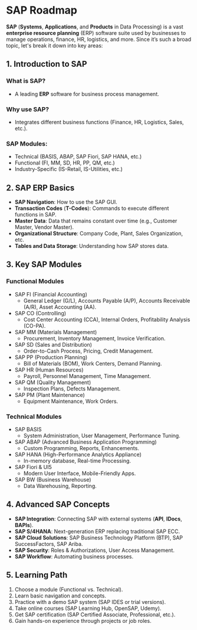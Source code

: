 # SAP Roadmap

**SAP** (**Systems**, **Applications**, and **Products** in Data Processing) is a vast **enterprise resource planning** (ERP) software suite used by businesses to manage operations, finance, HR, logistics, and more. Since it’s such a broad topic, let's break it down into key areas:

## 1. Introduction to SAP

### What is SAP?

- A leading **ERP** software for business process management.

### Why use SAP?

- Integrates different business functions (Finance, HR, Logistics, Sales, etc.).

### SAP Modules:

- Technical (BASIS, ABAP, SAP Fiori, SAP HANA, etc.)
- Functional (FI, MM, SD, HR, PP, QM, etc.)
- Industry-Specific (IS-Retail, IS-Utilities, etc.)

## 2. SAP ERP Basics

- **SAP Navigation**: How to use the SAP GUI.
- **Transaction Codes** (**T-Codes**): Commands to execute different functions in SAP.
- **Master Data**: Data that remains constant over time (e.g., Customer Master, Vendor Master).
- **Organizational Structure**: Company Code, Plant, Sales Organization, etc.
- **Tables and Data Storage**: Understanding how SAP stores data.

## 3. Key SAP Modules

### Functional Modules

- SAP FI (Financial Accounting)
  - General Ledger (G/L), Accounts Payable (A/P), Accounts Receivable (A/R), Asset Accounting (AA).
- SAP CO (Controlling)
  - Cost Center Accounting (CCA), Internal Orders, Profitability Analysis (CO-PA).
- SAP MM (Materials Management)
  - Procurement, Inventory Management, Invoice Verification.
- SAP SD (Sales and Distribution)
  - Order-to-Cash Process, Pricing, Credit Management.
- SAP PP (Production Planning)
  - Bill of Materials (BOM), Work Centers, Demand Planning.
- SAP HR (Human Resources)
  - Payroll, Personnel Management, Time Management.
- SAP QM (Quality Management)
  - Inspection Plans, Defects Management.
- SAP PM (Plant Maintenance)
  - Equipment Maintenance, Work Orders.

### Technical Modules

- SAP BASIS
  - System Administration, User Management, Performance Tuning.
- SAP ABAP (Advanced Business Application Programming)
  - Custom Programming, Reports, Enhancements.
- SAP HANA (High-Performance Analytics Appliance)
  - In-memory database, Real-time Processing.
- SAP Fiori & UI5
  - Modern User Interface, Mobile-Friendly Apps.
- SAP BW (Business Warehouse)
  - Data Warehousing, Reporting.

## 4. Advanced SAP Concepts

- **SAP Integration**: Connecting SAP with external systems (**API**, **IDocs**, **BAPIs**).
- **SAP S/4HANA**: Next-generation ERP replacing traditional SAP ECC.
- **SAP Cloud Solutions**: SAP Business Technology Platform (BTP), SAP SuccessFactors, SAP Ariba.
- **SAP Security**: Roles & Authorizations, User Access Management.
- **SAP Workflow**: Automating business processes.

## 5. Learning Path

1. Choose a module (Functional vs. Technical).
2. Learn basic navigation and concepts.
3. Practice with a demo SAP system (SAP IDES or trial versions).
4. Take online courses (SAP Learning Hub, OpenSAP, Udemy).
5. Get SAP certification (SAP Certified Associate, Professional, etc.).
6. Gain hands-on experience through projects or job roles.


